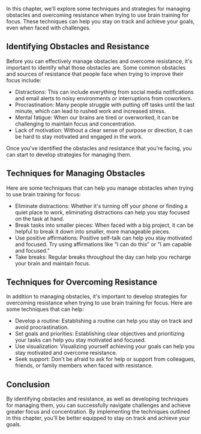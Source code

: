 
In this chapter, we'll explore some techniques and strategies for managing obstacles and overcoming resistance when trying to use brain training for focus. These techniques can help you stay on track and achieve your goals, even when faced with challenges.

Identifying Obstacles and Resistance
------------------------------------

Before you can effectively manage obstacles and overcome resistance, it's important to identify what those obstacles are. Some common obstacles and sources of resistance that people face when trying to improve their focus include:

* Distractions: This can include everything from social media notifications and email alerts to noisy environments or interruptions from coworkers.
* Procrastination: Many people struggle with putting off tasks until the last minute, which can lead to rushed work and increased stress.
* Mental fatigue: When our brains are tired or overworked, it can be challenging to maintain focus and concentration.
* Lack of motivation: Without a clear sense of purpose or direction, it can be hard to stay motivated and engaged in the work.

Once you've identified the obstacles and resistance that you're facing, you can start to develop strategies for managing them.

Techniques for Managing Obstacles
---------------------------------

Here are some techniques that can help you manage obstacles when trying to use brain training for focus:

* Eliminate distractions: Whether it's turning off your phone or finding a quiet place to work, eliminating distractions can help you stay focused on the task at hand.
* Break tasks into smaller pieces: When faced with a big project, it can be helpful to break it down into smaller, more manageable pieces.
* Use positive affirmations: Positive self-talk can help you stay motivated and focused. Try using affirmations like "I can do this" or "I am capable and focused."
* Take breaks: Regular breaks throughout the day can help you recharge your brain and maintain focus.

Techniques for Overcoming Resistance
------------------------------------

In addition to managing obstacles, it's important to develop strategies for overcoming resistance when trying to use brain training for focus. Here are some techniques that can help:

* Develop a routine: Establishing a routine can help you stay on track and avoid procrastination.
* Set goals and priorities: Establishing clear objectives and prioritizing your tasks can help you stay motivated and focused.
* Use visualization: Visualizing yourself achieving your goals can help you stay motivated and overcome resistance.
* Seek support: Don't be afraid to ask for help or support from colleagues, friends, or family members when faced with resistance.

Conclusion
----------

By identifying obstacles and resistance, as well as developing techniques for managing them, you can successfully navigate challenges and achieve greater focus and concentration. By implementing the techniques outlined in this chapter, you'll be better equipped to stay on track and achieve your goals.
